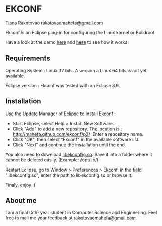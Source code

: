 EKCONF
======
Tiana Rakotovao <rakotovaomahefa@gmail.com>


Ekconf is an Eclipse plug-in for configuring the Linux kernel or Buildroot.

Have a look at the demo [here][2] and [here][3] to see how it works.


Requirements
------------

Operating System : Linux 32 bits.
A version a Linux 64 bits is not yet available.

Eclipse version : Ekconf was tested with an Eclipse 3.6.


Installation
------------

Use the Update Manager of Eclipse to install Ekconf :
- Start Eclipse, select Help > Install New Software...
- Click "Add" to add a new repository. The location is :
      http://mahefa.github.com/ekconf/p2/
  .Enter a repository name.
- Click "OK", then select "Ekconf" in the available software list.
- Click "Next" and continue the installation until the end.

You also need to download [libekconfig.so][1]. Save it into a folder
where it cannot be deleted easily. (Example: /opt/lib/)

Restart Eclipse, go to Window > Preferences > Ekconf, in the field
"libekconfig.so", enter the path to libekconfig.so or browse it.

Finaly, enjoy :)


About me
--------

I am a final (5th) year student in Computer Science and Engineering.
Feel free to mail me your feedback at <rakotovaomahefa@gmail.com>.

[1]: https://github.com/downloads/mahefa/ekconf/libekconfig.so.1.0.0
[2]: http://cloud.github.com/downloads/mahefa/ekconf/ekconf_snapshot_1.jpg
[3]: http://cloud.github.com/downloads/mahefa/ekconf/ekconf_snapshot_2.jpg

